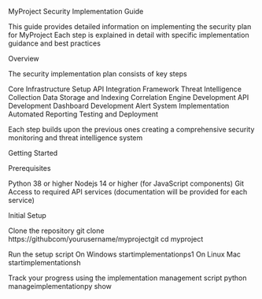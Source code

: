 MyProject Security Implementation Guide

This guide provides detailed information on implementing the security plan for MyProject Each step is explained in detail with specific implementation guidance and best practices

Overview

The security implementation plan consists of key steps

Core Infrastructure Setup
API Integration Framework
Threat Intelligence Collection
Data Storage and Indexing
Correlation Engine Development
API Development
Dashboard Development
Alert System Implementation
Automated Reporting
Testing and Deployment

Each step builds upon the previous ones creating a comprehensive security monitoring and threat intelligence system

Getting Started

Prerequisites

Python 38 or higher
Nodejs 14 or higher (for JavaScript components)
Git
Access to required API services (documentation will be provided for each service)

Initial Setup

Clone the repository
git clone https://githubcom/yourusername/myprojectgit
cd myproject

Run the setup script
On Windows startimplementationps1
On Linux Mac startimplementationsh

Track your progress using the implementation management script
python manageimplementationpy show 